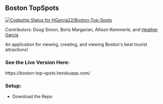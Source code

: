 <h2>Boston TopSpots</h2>

[![Codeship Status for HGarcia22/Boston-Top-Spots](https://app.codeship.com/projects/f0750a00-474f-0137-cd63-3a91933c600e/status?branch=master)](https://app.codeship.com/projects/337461)

Contributors: Doug Simon, Boris Margarian, Allison Kemmerle, and <a href="https://github.com/HGarcia22/">Heather Garcia</a>

An application for viewing, creating, and viewing Boston's best tourist attractions!

<h3>See the Live Version Here:</h3>
https://boston-top-spots.herokuapp.com/

<h3>Setup:</h3>
<ul>
  <li>Download the Repo</li>
</ul>
